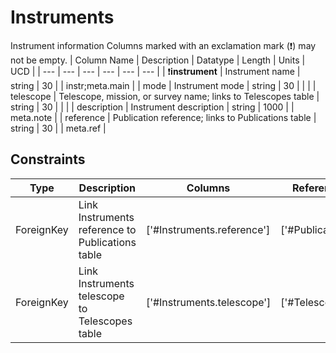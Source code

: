 # Instruments
Instrument information
Columns marked with an exclamation mark (:exclamation:) may not be empty.
| Column Name | Description | Datatype | Length | Units  | UCD |
| --- | --- | --- | --- | --- | --- |
| :exclamation:**instrument** | Instrument name | string | 30 |  | instr;meta.main  |
| mode | Instrument mode | string | 30 |  |   |
| telescope | Telescope, mission, or survey name; links to Telescopes table | string | 30 |  |   |
| description | Instrument description | string | 1000 |  | meta.note  |
| reference | Publication reference; links to Publications table | string | 30 |  | meta.ref  |

## Constraints
| Type | Description | Columns | Referenced Columns |
| --- | --- | --- | --- |
| ForeignKey | Link Instruments reference to Publications table | ['#Instruments.reference'] | ['#Publications.reference'] |
| ForeignKey | Link Instruments telescope to Telescopes table | ['#Instruments.telescope'] | ['#Telescopes.telescope'] |

